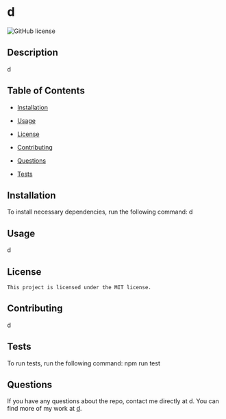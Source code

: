 # d
  ![GitHub license](https://img.shields.io/badge/license-MIT-blue.svg)
  ## Description

  d

  ## Table of Contents

  * [Installation](#installation)

  * [Usage](#usage)

  
 * [License](#license) 

    

  * [Contributing](#contributing)

  * [Questions](#questions)

  * [Tests](#tests)


  ## Installation

  To install necessary dependencies, run the following command:
  d

  ## Usage

  d

  ## License
    
    This project is licensed under the MIT license.

  ## Contributing
  d

  ## Tests

  To run tests, run the following command:
  npm run test

  ## Questions

  If you have any questions about the repo, contact me directly at d.
  You can find more of my work at [d](https://github/com/d).
 
  